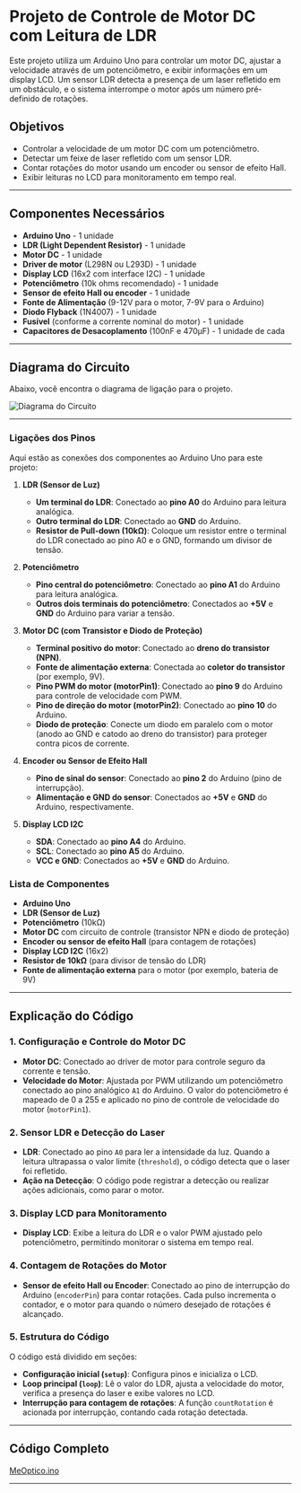 # Projeto de Controle de Motor DC com Leitura de LDR

Este projeto utiliza um Arduino Uno para controlar um motor DC, ajustar a velocidade através de um potenciômetro, e exibir informações em um display LCD. Um sensor LDR detecta a presença de um laser refletido em um obstáculo, e o sistema interrompe o motor após um número pré-definido de rotações.

## Objetivos
- Controlar a velocidade de um motor DC com um potenciômetro.
- Detectar um feixe de laser refletido com um sensor LDR.
- Contar rotações do motor usando um encoder ou sensor de efeito Hall.
- Exibir leituras no LCD para monitoramento em tempo real.

---

## Componentes Necessários

- **Arduino Uno** - 1 unidade
- **LDR (Light Dependent Resistor)** - 1 unidade
- **Motor DC** - 1 unidade
- **Driver de motor** (L298N ou L293D) - 1 unidade
- **Display LCD** (16x2 com interface I2C) - 1 unidade
- **Potenciômetro** (10k ohms recomendado) - 1 unidade
- **Sensor de efeito Hall ou encoder** - 1 unidade
- **Fonte de Alimentação** (9-12V para o motor, 7-9V para o Arduino)
- **Diodo Flyback** (1N4007) - 1 unidade
- **Fusível** (conforme a corrente nominal do motor) - 1 unidade
- **Capacitores de Desacoplamento** (100nF e 470µF) - 1 unidade de cada

---

## Diagrama do Circuito

Abaixo, você encontra o diagrama de ligação para o projeto.

![Diagrama do Circuito](diagrama_motor_dc_ldr.png)

---
### Ligações dos Pinos

Aqui estão as conexões dos componentes ao Arduino Uno para este projeto:

1. **LDR (Sensor de Luz)**
   - **Um terminal do LDR**: Conectado ao **pino A0** do Arduino para leitura analógica.
   - **Outro terminal do LDR**: Conectado ao **GND** do Arduino.
   - **Resistor de Pull-down (10kΩ)**: Coloque um resistor entre o terminal do LDR conectado ao pino A0 e o GND, formando um divisor de tensão.

2. **Potenciômetro**
   - **Pino central do potenciômetro**: Conectado ao **pino A1** do Arduino para leitura analógica.
   - **Outros dois terminais do potenciômetro**: Conectados ao **+5V** e **GND** do Arduino para variar a tensão.

3. **Motor DC (com Transistor e Diodo de Proteção)**
   - **Terminal positivo do motor**: Conectado ao **dreno do transistor (NPN)**.
   - **Fonte de alimentação externa**: Conectada ao **coletor do transistor** (por exemplo, 9V).
   - **Pino PWM do motor (motorPin1)**: Conectado ao **pino 9** do Arduino para controle de velocidade com PWM.
   - **Pino de direção do motor (motorPin2)**: Conectado ao **pino 10** do Arduino.
   - **Diodo de proteção**: Conecte um diodo em paralelo com o motor (anodo ao GND e catodo ao dreno do transistor) para proteger contra picos de corrente.

4. **Encoder ou Sensor de Efeito Hall**
   - **Pino de sinal do sensor**: Conectado ao **pino 2** do Arduino (pino de interrupção).
   - **Alimentação e GND do sensor**: Conectados ao **+5V** e **GND** do Arduino, respectivamente.

5. **Display LCD I2C**
   - **SDA**: Conectado ao **pino A4** do Arduino.
   - **SCL**: Conectado ao **pino A5** do Arduino.
   - **VCC e GND**: Conectados ao **+5V** e **GND** do Arduino.

### Lista de Componentes

- **Arduino Uno**
- **LDR (Sensor de Luz)**
- **Potenciômetro** (10kΩ)
- **Motor DC** com circuito de controle (transistor NPN e diodo de proteção)
- **Encoder ou sensor de efeito Hall** (para contagem de rotações)
- **Display LCD I2C** (16x2)
- **Resistor de 10kΩ** (para divisor de tensão do LDR)
- **Fonte de alimentação externa** para o motor (por exemplo, bateria de 9V)

---

## Explicação do Código

### 1. Configuração e Controle do Motor DC
   - **Motor DC**: Conectado ao driver de motor para controle seguro da corrente e tensão.
   - **Velocidade do Motor**: Ajustada por PWM utilizando um potenciômetro conectado ao pino analógico `A1` do Arduino. O valor do potenciômetro é mapeado de 0 a 255 e aplicado no pino de controle de velocidade do motor (`motorPin1`).

### 2. Sensor LDR e Detecção do Laser
   - **LDR**: Conectado ao pino `A0` para ler a intensidade da luz. Quando a leitura ultrapassa o valor limite (`threshold`), o código detecta que o laser foi refletido.
   - **Ação na Detecção**: O código pode registrar a detecção ou realizar ações adicionais, como parar o motor.

### 3. Display LCD para Monitoramento
   - **Display LCD**: Exibe a leitura do LDR e o valor PWM ajustado pelo potenciômetro, permitindo monitorar o sistema em tempo real.

### 4. Contagem de Rotações do Motor
   - **Sensor de efeito Hall ou Encoder**: Conectado ao pino de interrupção do Arduino (`encoderPin`) para contar rotações. Cada pulso incrementa o contador, e o motor para quando o número desejado de rotações é alcançado.

### 5. Estrutura do Código

O código está dividido em seções:
- **Configuração inicial (`setup`)**: Configura pinos e inicializa o LCD.
- **Loop principal (`loop`)**: Lê o valor do LDR, ajusta a velocidade do motor, verifica a presença do laser e exibe valores no LCD.
- **Interrupção para contagem de rotações**: A função `countRotation` é acionada por interrupção, contando cada rotação detectada.

---

## Código Completo

[MeOptico.ino](https://github.com/UniRobotica/Cursos/blob/main/Robotica/Medi%C3%A7%C3%A3o%20%C3%B3ptica/MedOptico.ino)

---

